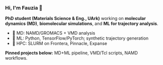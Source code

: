 ### Hi, I'm Fauzia 👋
**PhD student (Materials Science & Eng., UArk)** working on **molecular dynamics (MD)**, **biomolecular simulations**, and **ML for trajectory analysis**.

- 🔬 MD: NAMD/GROMACS + VMD analysis
- 🤖 ML: Python, TensorFlow/PyTorch; synthetic trajectory generation
- 🧮 HPC: SLURM on Frontera, Pinnacle, Expanse

**Pinned projects below:** MD+ML pipeline, VMD/Tcl scripts, NAMD workflows.
